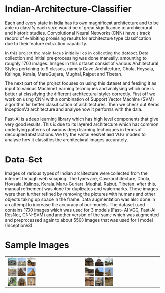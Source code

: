 # Indian-Architecture-Classifier
Each and every state in India has its own magnificent architecture and to be able to classify each style would be of great significance to architectural and historic studies. Convolutional Neural Networks (CNN) have a track record of exhibiting promising results for architecture type classification due to their feature extraction capability.

In this project the main focus initially lies in collecting the dataset. Data collection and initial pre-processing was done manually, amounting to roughly 1700 images. Images in this dataset consist of various Architectural Styles pertaining to 9 classes, namely Cave-Architecture, Chola, Hoysala, Kalinga, Kerala, MaruGurjara, Mughal, Rajput and Tibetan.

The next part of the project focuses on using this dataset and feeding it as input to various Machine Learning techniques and analysing which one is better at classifying the different architectural styles correctly. First off we work on using CNN with a combination of Support Vector Machine (SVM) algorithm for better classification of architectures. Then we check out Keras InceptionV3 architecture and analyse how it performs with the data.

Fast-AI is a deep learning library which has high level components that give very good results. This is due to its layered architecture which has common underlying patterns of various deep learning techniques in terms of decoupled abstractions. We try the Fastai ResNet and VGG models to analyse how it classifies the architectural images accurately.

# Data-Set
Images of various types of Indian architecture were collected from the internet through web scraping. The types are, Cave architecture, Chola, Hoysala, Kalinga, Kerala, Maru-Gurjara, Mughal, Rajput, Tibetan. After this, manual refinement was done for duplicates and watermarks.
These images were then further refined by removing the pictures with humans and other objects taking up space in the frame. Data augmentation was also done in an attempt to increase the accuracy of our models.
The dataset used contains 1700 images which was used for 3 models (Fast- AI VGG, Fast-AI ResNet, CNN-SVM) and another version of the same which was augmented and preprocessed again to about 5500 images that was used for 1 model (InceptionV3).

# Sample Images
<table>
 <tr>
   <td>
    <img src="https://github.com/21-aditya/Indian-Architecture-Classifier/blob/Computer_Science/SampleImages/Screenshot%202022-07-16%20at%2010.55.31%20PM.png" width="40%" height="40%" align="left">
   </td>
   <td>
<img src="https://github.com/21-aditya/Indian-Architecture-Classifier/blob/Computer_Science/SampleImages/Screenshot%202022-07-16%20at%2010.57.19%20PM.png" width="40%" height="40%" align="left">
   </td>
 </tr>
</table>
